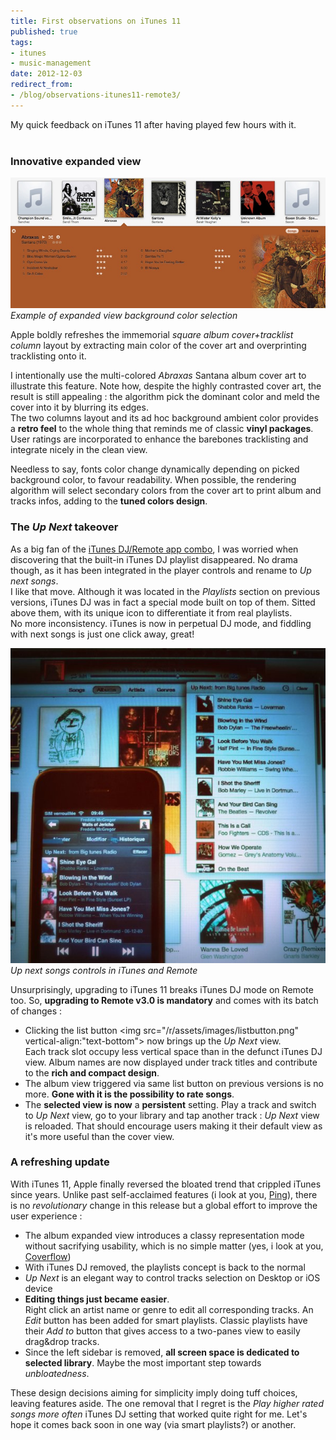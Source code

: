 ```yaml
---
title: First observations on iTunes 11
published: true
tags:
- itunes
- music-management
date: 2012-12-03
redirect_from:
- /blog/observations-itunes11-remote3/
---
```


My quick feedback on iTunes 11 after having played few hours with it.
<br>
<br>
### Innovative expanded view

![](/public/img/posts/itunes11-expanded-view.jpg)
*Example of expanded view background color selection*

Apple boldly refreshes the immemorial *square album cover+tracklist column* layout by extracting main color of the cover art and overprinting tracklisting onto it.

I intentionally use the multi-colored *Abraxas* Santana album cover art to illustrate this feature. Note how, despite the highly contrasted cover art, the result is still appealing : the algorithm pick the dominant color and meld the cover into it by blurring its edges.  
The two columns layout and its ad hoc background ambient color provides a **retro feel** to the whole thing that reminds me of classic **vinyl packages**. User ratings are incorporated to enhance the barebones tracklisting and integrate nicely in the clean view.

Needless to say, fonts color change dynamically depending on picked background color, to favour readability. When possible, the rendering algorithm will select secondary colors from the cover art to print album and tracks infos, adding to the **tuned colors design**.

### The *Up Next* takeover

As a big fan of the [iTunes DJ/Remote app combo](/blog/itunes-dj-mode/), I was worried when discovering that the built-in iTunes DJ playlist disappeared. No drama though, as it has been integrated in the player controls and rename to *Up next songs*.  
I like that move. Although it was located in the *Playlists* section on previous versions, iTunes DJ was in fact a special mode built on top of them. Sitted above them, with its unique icon to differentiate it from real playlists.  
No more inconsistency. iTunes is now in perpetual DJ mode, and fiddling with next songs is just one click away, great!  

![](/public/img/posts/itunes11.jpg)
*Up next songs controls in iTunes and Remote*

Unsurprisingly, upgrading to iTunes 11 breaks iTunes DJ mode on Remote too. So, **upgrading to Remote v3.0 is mandatory** and comes with its batch of changes :

- Clicking the list button <img src="/r/assets/images/listbutton.png" vertical-align:"text-bottom"> now brings up the *Up Next* view.  
 Each track slot occupy less vertical space than in the defunct iTunes DJ view. Album names are now displayed under track titles and contribute to the **rich and compact design**.
- The album view triggered via same list button on previous versions is no more. **Gone with it is the possibility to rate songs**.
- The **selected view is now** a **persistent** setting. Play a track and switch to *Up Next* view, go to your library and tap another track : *Up Next* view is reloaded. That should encourage users making it their default view as it's more useful than the cover view.


### A refreshing update

With iTunes 11, Apple finally reversed the bloated trend that crippled iTunes since years. 
Unlike past self-acclaimed features (i look at you, [Ping][1]), there is no *revolutionary* change
in this release but a global effort to improve the user experience :   

- The album expanded view introduces a classy representation mode without sacrifying usability, which is no simple matter (yes, i look at you, [Coverflow][2])
- With iTunes DJ removed, the playlists concept is back to the normal
- *Up Next* is an elegant way to control tracks selection on Desktop or iOS device
- **Editing things just became easier**.  
Right click an artist name or genre to edit all corresponding tracks. An *Edit* button has been added for smart playlists. Classic playlists have their *Add to* button that gives access to a two-panes view to easily drag&drop tracks.   
- Since the left sidebar is removed, **all screen space is dedicated to selected library**. Maybe the most important step towards *unbloatedness*.

These design decisions aiming for simplicity imply doing tuff choices, leaving features aside. The one removal that I regret is the *Play higher rated songs more often* iTunes DJ setting that worked quite right for me. Let's hope it comes back soon in one way (via smart playlists?) or another.  

[1]: http://en.wikipedia.org/wiki/ITunes_Ping
[2]: http://en.wikipedia.org/wiki/Cover_Flow
